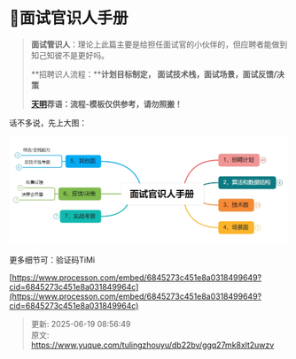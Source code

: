# 💎面试官识人手册

> **面试管识人**：理论上此篇主要是给担任面试官的小伙伴的，但应聘者能做到知己知彼不是更好吗。
>
> **招聘识人流程：****计划目标制定， 面试技术栈，面试场景，面试反馈/决策**
>
> [**天明**](https://www.yuque.com/tianming-aroh0)**荐语：流程-模板仅供参考，请勿照搬！**
>

话不多说，先上大图：

![1750294607111-535461a0-8695-4e57-ac3e-1ff12ca0ef1c.png](./img/W2zL1QzSvjcESHqj/1750294607111-535461a0-8695-4e57-ac3e-1ff12ca0ef1c-910698.png)

更多细节可：验证码TiMi

[https://www.processon.com/embed/6845273c451e8a0318499649?cid=6845273c451e8a031849964c](https://www.processon.com/embed/6845273c451e8a0318499649?cid=6845273c451e8a031849964c)



> 更新: 2025-06-19 08:56:49  
> 原文: <https://www.yuque.com/tulingzhouyu/db22bv/ggq27mk8xlt2uwzv>